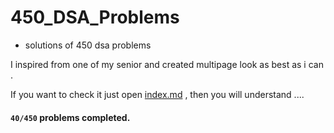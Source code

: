 # 450_DSA_Problems

- solutions of 450 dsa problems 


I inspired from one of my senior and created  multipage look as best as i can .

If you want to check it just open [index.md](index.md) , then you will understand ....


####  `40/450`  problems completed.

